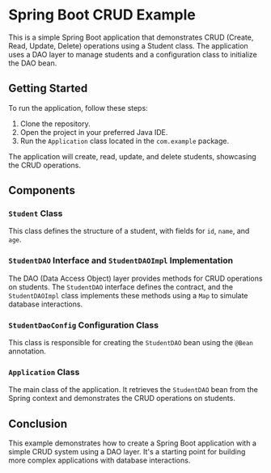 # Spring Boot CRUD Example

This is a simple Spring Boot application that demonstrates CRUD (Create, Read, Update, Delete) operations using a Student class. The application uses a DAO layer to manage students and a configuration class to initialize the DAO bean.

## Getting Started

To run the application, follow these steps:

1. Clone the repository.
2. Open the project in your preferred Java IDE.
3. Run the `Application` class located in the `com.example` package.

The application will create, read, update, and delete students, showcasing the CRUD operations.

## Components

### `Student` Class

This class defines the structure of a student, with fields for `id`, `name`, and `age`.

### `StudentDAO` Interface and `StudentDAOImpl` Implementation

The DAO (Data Access Object) layer provides methods for CRUD operations on students. The `StudentDAO` interface defines the contract, and the `StudentDAOImpl` class implements these methods using a `Map` to simulate database interactions.

### `StudentDaoConfig` Configuration Class

This class is responsible for creating the `StudentDAO` bean using the `@Bean` annotation.

### `Application` Class

The main class of the application. It retrieves the `StudentDAO` bean from the Spring context and demonstrates the CRUD operations on students.

## Conclusion

This example demonstrates how to create a Spring Boot application with a simple CRUD system using a DAO layer. It's a starting point for building more complex applications with database interactions.
